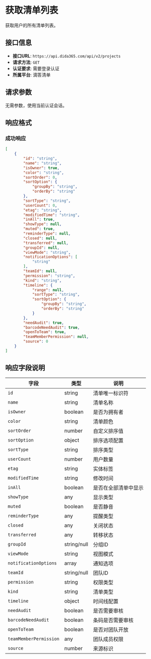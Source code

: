 # 获取清单列表

获取用户的所有清单列表。

## 接口信息

- **接口URL**: `https://api.dida365.com/api/v2/projects`
- **请求方法**: `GET`
- **认证要求**: 需要登录认证
- **所属平台**: 滴答清单

## 请求参数

无需参数，使用当前认证会话。

## 响应格式

### 成功响应
```json
[
    {
        "id": "string",
        "name": "string",
        "isOwner": true,
        "color": "string",
        "sortOrder": 0,
        "sortOption": {
            "groupBy": "string",
            "orderBy": "string"
        },
        "sortType": "string",
        "userCount": 0,
        "etag": "string",
        "modifiedTime": "string",
        "inAll": true,
        "showType": null,
        "muted": true,
        "reminderType": null,
        "closed": null,
        "transferred": null,
        "groupId": null,
        "viewMode": "string",
        "notificationOptions": [
            "string"
        ],
        "teamId": null,
        "permission": "string",
        "kind": "string",
        "timeline": {
            "range": null,
            "sortType": "string",
            "sortOption": {
                "groupBy": "string",
                "orderBy": "string"
            }
        },
        "needAudit": true,
        "barcodeNeedAudit": true,
        "openToTeam": true,
        "teamMemberPermission": null,
        "source": 0
    }
]
```

## 响应字段说明

| 字段 | 类型 | 说明 |
|------|------|------|
| `id` | string | 清单唯一标识符 |
| `name` | string | 清单名称 |
| `isOwner` | boolean | 是否为拥有者 |
| `color` | string | 清单颜色 |
| `sortOrder` | number | 自定义排序值 |
| `sortOption` | object | 排序选项配置 |
| `sortType` | string | 排序类型 |
| `userCount` | number | 用户数量 |
| `etag` | string | 实体标签 |
| `modifiedTime` | string | 修改时间 |
| `inAll` | boolean | 是否在全部清单中显示 |
| `showType` | any | 显示类型 |
| `muted` | boolean | 是否静音 |
| `reminderType` | any | 提醒类型 |
| `closed` | any | 关闭状态 |
| `transferred` | any | 转移状态 |
| `groupId` | string/null | 分组ID |
| `viewMode` | string | 视图模式 |
| `notificationOptions` | array | 通知选项 |
| `teamId` | string/null | 团队ID |
| `permission` | string | 权限类型 |
| `kind` | string | 清单类型 |
| `timeline` | object | 时间线配置 |
| `needAudit` | boolean | 是否需要审核 |
| `barcodeNeedAudit` | boolean | 条码是否需要审核 |
| `openToTeam` | boolean | 是否对团队开放 |
| `teamMemberPermission` | any | 团队成员权限 |
| `source` | number | 来源标识 |


